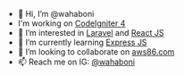 - 👋 Hi, I’m @wahaboni
- I'm working on <a href="https://codeigniter.com/">CodeIgniter 4</a>
- 👀 I’m interested in <a href="https://laravel.com/">Laravel</a> and <a href="https://reactjs.org/">React JS</a>
- 🌱 I’m currently learning <a href="https://expressjs.com/">Express JS</a>
- 💞️ I’m looking to collaborate on <a href="https://aws86.com/">aws86.com</a>
- 📫 Reach me on IG: <a href="http://instagram.com/wahaboni">@wahaboni</a> 

<!---
wahaboni/wahaboni is a ✨ special ✨ repository because its `README.md` (this file) appears on your GitHub profile.
You can click the Preview link to take a look at your changes.
--->
